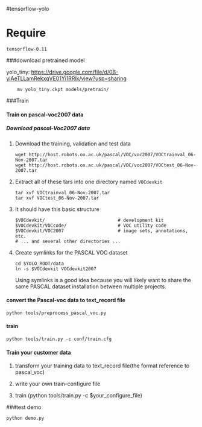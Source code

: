 #tensorflow-yolo

# Require
	tensorflow-0.11
###download pretrained model

yolo_tiny: <a>https://drive.google.com/file/d/0B-yiAeTLLamRekxqVE01Yi1RRlk/view?usp=sharing</a>

```
	mv yolo_tiny.ckpt models/pretrain/ 
```

###Train

#### Train on pascal-voc2007 data 

##### Download pascal-Voc2007 data

1. Download the training, validation and test data

	```
	wget http://host.robots.ox.ac.uk/pascal/VOC/voc2007/VOCtrainval_06-Nov-2007.tar
	wget http://host.robots.ox.ac.uk/pascal/VOC/voc2007/VOCtest_06-Nov-2007.tar
	```

2. Extract all of these tars into one directory named `VOCdevkit`

	```
	tar xvf VOCtrainval_06-Nov-2007.tar
	tar xvf VOCtest_06-Nov-2007.tar
	```

3. It should have this basic structure

	```
  	$VOCdevkit/                           # development kit
  	$VOCdevkit/VOCcode/                   # VOC utility code
  	$VOCdevkit/VOC2007                    # image sets, annotations, etc.
  	# ... and several other directories ...
  	```

4. Create symlinks for the PASCAL VOC dataset

	```
    cd $YOLO_ROOT/data
    ln -s $VOCdevkit VOCdevkit2007
    ```
    Using symlinks is a good idea because you will likely want to share the same PASCAL dataset installation between multiple projects.

#### convert the Pascal-voc data to text_record file

```
python tools/preprocess_pascal_voc.py
```
#### train
```
python tools/train.py -c conf/train.cfg
```
#### Train your customer data

1. transform your training data to text_record file(the format reference to pascal_voc)

2. write your own train-configure file

3. train (python tools/train.py -c $your_configure_file)

###test demo

```
python demo.py
```


